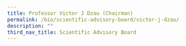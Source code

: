 ```yaml
---
title: Professor Victor J Dzau (Chairman)
permalink: /bio/scientific-advisory-board/victor-j-dzau/
description: ""
third_nav_title: Scientific Advisory Board
---
```

